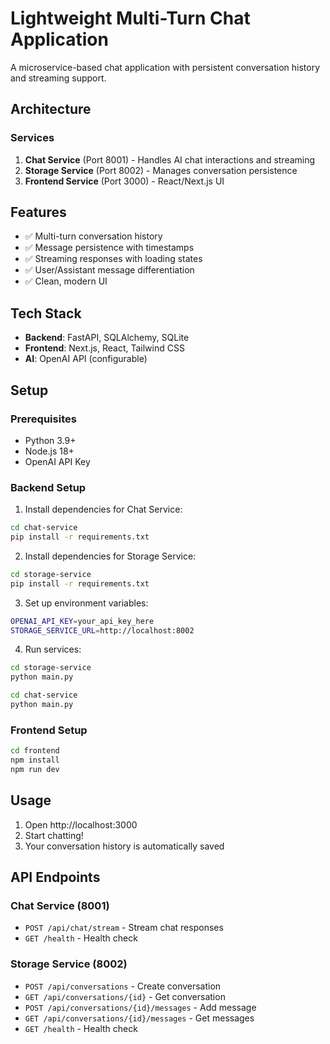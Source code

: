# Lightweight Multi-Turn Chat Application

A microservice-based chat application with persistent conversation history and streaming support.

## Architecture

### Services
1. **Chat Service** (Port 8001) - Handles AI chat interactions and streaming
2. **Storage Service** (Port 8002) - Manages conversation persistence
3. **Frontend Service** (Port 3000) - React/Next.js UI

## Features
- ✅ Multi-turn conversation history
- ✅ Message persistence with timestamps
- ✅ Streaming responses with loading states
- ✅ User/Assistant message differentiation
- ✅ Clean, modern UI

## Tech Stack
- **Backend**: FastAPI, SQLAlchemy, SQLite
- **Frontend**: Next.js, React, Tailwind CSS
- **AI**: OpenAI API (configurable)

## Setup

### Prerequisites
- Python 3.9+
- Node.js 18+
- OpenAI API Key

### Backend Setup

1. Install dependencies for Chat Service:
```bash
cd chat-service
pip install -r requirements.txt
```

2. Install dependencies for Storage Service:
```bash
cd storage-service
pip install -r requirements.txt
```

3. Set up environment variables:
```bash
OPENAI_API_KEY=your_api_key_here
STORAGE_SERVICE_URL=http://localhost:8002
```

4. Run services:
```bash
cd storage-service
python main.py

cd chat-service
python main.py
```

### Frontend Setup

```bash
cd frontend
npm install
npm run dev
```

## Usage

1. Open http://localhost:3000
2. Start chatting!
3. Your conversation history is automatically saved

## API Endpoints

### Chat Service (8001)
- `POST /api/chat/stream` - Stream chat responses
- `GET /health` - Health check

### Storage Service (8002)
- `POST /api/conversations` - Create conversation
- `GET /api/conversations/{id}` - Get conversation
- `POST /api/conversations/{id}/messages` - Add message
- `GET /api/conversations/{id}/messages` - Get messages
- `GET /health` - Health check
